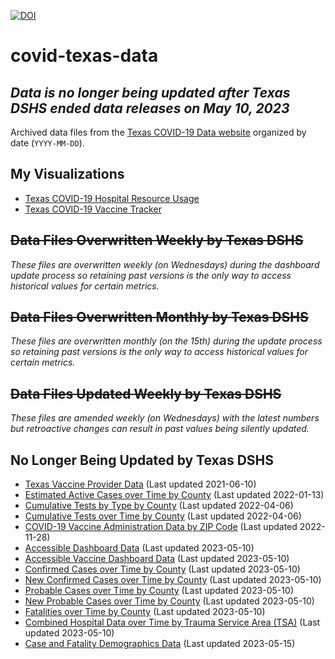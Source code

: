 [![DOI](https://zenodo.org/badge/DOI/10.5281/zenodo.5501307.svg)](https://doi.org/10.5281/zenodo.5501307)

# covid-texas-data

## _Data is no longer being updated after Texas DSHS ended data releases on May 10, 2023_

Archived data files from the [Texas COVID-19 Data website](https://www.dshs.texas.gov/covid-19-coronavirus-disease-2019/texas-covid-19-data) organized by date (`YYYY-MM-DD`).

## My Visualizations

* [Texas COVID-19 Hospital Resource Usage](https://covid-texas.csullender.com/)
* [Texas COVID-19 Vaccine Tracker](https://covid-texas.csullender.com/vaccine/)

## ~~Data Files Overwritten Weekly by Texas DSHS~~

_These files are overwritten weekly (on Wednesdays) during the dashboard update process so retaining past versions is the only way to access historical values for certain metrics._

## ~~Data Files Overwritten Monthly by Texas DSHS~~

_These files are overwritten monthly (on the 15th) during the update process so retaining past versions is the only way to access historical values for certain metrics._

## ~~Data Files Updated Weekly by Texas DSHS~~

_These files are amended weekly (on Wednesdays) with the latest numbers but retroactive changes can result in past values being silently updated._

## No Longer Being Updated by Texas DSHS

* [Texas Vaccine Provider Data](TexasVaccineProviderData/) (Last updated 2021-06-10)
* [Estimated Active Cases over Time by County](EstimatedActiveCasesOverTimeByCounty/) (Last updated 2022-01-13)
* [Cumulative Tests by Type by County](CumulativeTestsByTypeByCounty/) (Last updated 2022-04-06)
* [Cumulative Tests over Time by County](CumulativeTestsOverTimeByCounty/) (Last updated 2022-04-06)
* [COVID-19 Vaccine Administration Data by ZIP Code](VaccineAdministrationByZipCode/) (Last updated 2022-11-28)
* [Accessible Dashboard Data](AccessibleDashboardData/) (Last updated 2023-05-10)
* [Accessible Vaccine Dashboard Data](AccessibleVaccineDashboardData/) (Last updated 2023-05-10)
* [Confirmed Cases over Time by County](ConfirmedCasesOverTimeByCounty/) (Last updated 2023-05-10)
* [New Confirmed Cases over Time by County](NewConfirmedCasesOverTimeByCounty/) (Last updated 2023-05-10)
* [Probable Cases over Time by County](ProbableCasesOverTimeByCounty/) (Last updated 2023-05-10)
* [New Probable Cases over Time by County](NewProbableCasesOverTimeByCounty/) (Last updated 2023-05-10)
* [Fatalities over Time by County](FatalitiesOverTimeByCounty/) (Last updated 2023-05-10)
* [Combined Hospital Data over Time by Trauma Service Area (TSA)](HospitalDataOverTimeByTSA/) (Last updated 2023-05-10)
* [Case and Fatality Demographics Data](CaseAndFatalityDemographicsData/) (Last updated 2023-05-15)
